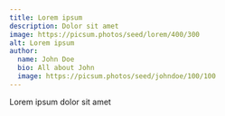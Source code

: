 ```yaml
---
title: Lorem ipsum
description: Dolor sit amet
image: https://picsum.photos/seed/lorem/400/300
alt: Lorem ipsum
author:
  name: John Doe
  bio: All about John
  image: https://picsum.photos/seed/johndoe/100/100
---
```

  
Lorem ipsum dolor sit amet
